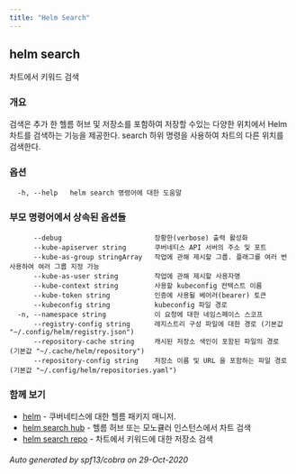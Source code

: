```yaml
---
title: "Helm Search"
---
```


## helm search

차트에서 키워드 검색

### 개요


검색은 추가 한 헬름 허브 및 저장소를 포함하여 저장할 수있는 
다양한 위치에서 Helm 차트를 검색하는 기능을 제공한다. 
search 하위 명령을 사용하여 차트의 다른 위치를 검색한다.


### 옵션

```
  -h, --help   helm search 명령어에 대한 도움말
```

### 부모 명령어에서 상속된 옵션들

```
      --debug                       장황한(verbose) 출력 활성화
      --kube-apiserver string       쿠버네티스 API 서버의 주소 및 포트
      --kube-as-group stringArray   작업에 관해 제시할 그룹. 플래그를 여러 번 사용하여 여러 그룹 지정 가능
      --kube-as-user string         작업에 관해 제시할 사용자명
      --kube-context string         사용할 kubeconfig 컨텍스트 이름
      --kube-token string           인증에 사용될 베어러(bearer) 토큰
      --kubeconfig string           kubeconfig 파일 경로
  -n, --namespace string            이 요청에 대한 네임스페이스 스코프
      --registry-config string      레지스트리 구성 파일에 대한 경로 (기본값 "~/.config/helm/registry.json")
      --repository-cache string     캐시된 저장소 색인이 포함된 파일의 경로 (기본값 "~/.cache/helm/repository")
      --repository-config string    저장소 이름 및 URL 을 포함하는 파일 경로 (기본값 "~/.config/helm/repositories.yaml")
```

### 함께 보기

* [helm](helm.md)	 - 쿠버네티스에 대한 헬름 패키지 매니저.
* [helm search hub](helm_search_hub.md)	 - 헬름 허브 또는 모노큘러 인스턴스에서 차트 검색
* [helm search repo](helm_search_repo.md)	 - 차트에서 키워드에 대한 저장소 검색

###### Auto generated by spf13/cobra on 29-Oct-2020
